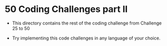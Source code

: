 # 50 Coding Challenges part II
- This directory contains the rest of the coding challenge from Challenge 25 to 50

- Try implementing this code challenges in any language of your choice.